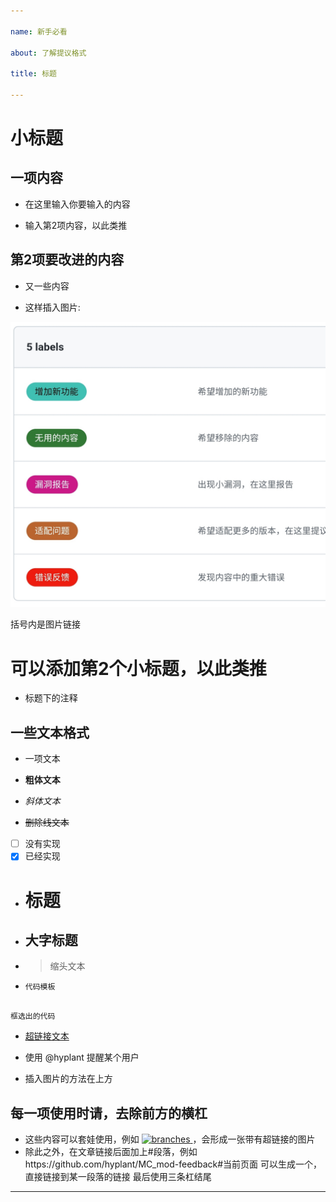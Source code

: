 ```yaml
---

name: 新手必看

about: 了解提议格式

title: 标题

---
```

#   小标题

## 一项内容

- 在这里输入你要输入的内容

- 输入第2项内容，以此类推

## 第2项要改进的内容

- 又一些内容

- 这样插入图片:

![图片名称](https://github.com/hyplant/MC_mod-feedback/blob/main/资源/图片/提议/Screenshot_20211120-153853_Via.jpg?raw=true)

括号内是图片链接

# 可以添加第2个小标题，以此类推

- 标题下的注释

## 一些文本格式

- 一项文本

- **粗体文本**

- _斜体文本_

- ~~删除线文本~~

- [ ] 没有实现
- [x] 已经实现

- # 标题

- ## 大字标题

- > 缩头文本

- `代码模板`

```

框选出的代码

```

- [超链接文本](链接地址)

- 使用 @hyplant  提醒某个用户

- 插入图片的方法在上方

## 每一项使用时请，去除前方的横杠

- 这些内容可以套娃使用，例如
[ ![branches](https://user-images.githubusercontent.com/86937725/141673722-201261fe-210d-4b83-bf2d-858549f67cf7.gif) ](https://github.com/hyplant/MC_mod-feedback/branches)，会形成一张带有超链接的图片
- 除此之外，在文章链接后面加上#段落，例如https://github.com/hyplant/MC_mod-feedback#当前页面 
可以生成一个，直接链接到某一段落的链接
最后使用三条杠结尾
---

